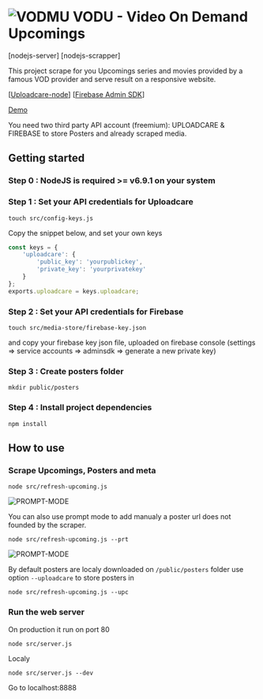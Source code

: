![VODMU](http://alloserie.fr/images/calendrier-netflix@2x.jpg)
VODU - Video On Demand Upcomings
=====
[nodejs-server] [nodejs-scrapper]


This project scrape for you Upcomings series and movies provided by a famous VOD provider and serve result on a responsive website.

[[Uploadcare-node](https://github.com/RexMorgan/uploadcare-node)]
[[Firebase Admin SDK](https://firebase.google.com/docs/admin/setup/)]

[Demo](http://alloserie.fr)

You need two third party API account (freemium): UPLOADCARE & FIREBASE to store Posters and already scraped media.

## Getting started

### Step 0 : NodeJS is required >= v6.9.1 on your system

### Step 1 : Set your API credentials for Uploadcare
```
touch src/config-keys.js
```
Copy the snippet below, and set your own keys
```javascript
const keys = {
    'uploadcare': {
        'public_key': 'yourpublickey',
        'private_key': 'yourprivatekey'
    }
};
exports.uploadcare = keys.uploadcare;
```

### Step 2 : Set your API credentials for Firebase
```
touch src/media-store/firebase-key.json
```
and copy your firebase key json file, uploaded on firebase console (settings => service accounts => adminsdk => generate a new private key)

### Step 3 : Create posters folder
```
mkdir public/posters
```

### Step 4 : Install project dependencies
```
npm install
```

## How to use
### Scrape Upcomings, Posters and meta

```
node src/refresh-upcoming.js
```
![PROMPT-MODE](http://alloserie.fr/images/terminal-refresh-upcomings-screenshot.png)

You can also use prompt mode to add manualy a poster url does not founded by the scraper.
```
node src/refresh-upcoming.js --prt
```
![PROMPT-MODE](http://alloserie.fr/images/terminal-refresh-upcomings-prompt-mode.png)

By default posters are localy downloaded on `/public/posters` folder use option `--uploadcare` to store posters in

```
node src/refresh-upcoming.js --upc
```

### Run the web server
On production it run on port 80
```
node src/server.js
```

Localy
```
node src/server.js --dev
```
Go to localhost:8888

